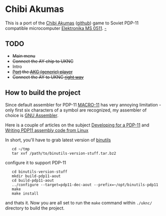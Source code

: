 # Chibi Akumas

This is a port of the [Chibi Akumas](http://www.chibiakumas.com/) ([github](https://github.com/akuyou/chibiakumas)) game to Soviet PDP-11
compatible microcomputer [Elektronika MS 0511](https://en.wikipedia.org/wiki/UKNC).
[-](https://guides.github.com/features/mastering-markdown/)

## TODO
  * ~~Main menu~~
  * ~~Connect the AY chip to UKNC~~
  * Intro
  * ~~[Port](https://github.com/aberranthacker/akg_player) the [AKG (generic)
  player](http://www.julien-nevo.com/arkostracker/index.php/the-akg-generic-player/)~~
  * ~~Connect the AY to UKNC
  [right way](https://github.com/aberranthacker/aberrant_sound_module)~~

## How to build the project
Since default assembler for PDP-11 [MACRO-11](https://en.wikipedia.org/wiki/MACRO-11)
has very annoying limitation - only first six characters of a symbol are recognized,
my assembler of choice is [GNU Assembler](https://sourceware.org/binutils/docs/as/index.html).

Here is a couple of articles on the subject
[Developing for a PDP-11](http://docs.cslabs.clarkson.edu/wiki/Developing_for_a_PDP-11)
and [Writing PDP11 assembly code from Linux](http://ancientbits.blogspot.com/2012/07/)

In short, you'll have to grab latest version of [binutils](http://ftpmirror.gnu.org/binutils/)
```
   cd ~/tmp
   tar xvf /path/to/binutils-version-stuff.tar.bz2
```
configure it to support PDP-11
```
   cd binutils-version-stuff
   mkdir build-pdp11-aout
   cd build-pdp11-aout
   ../configure --target=pdp11-dec-aout --prefix=~/opt/binutils-pdp11
   make
   make install
```
and thats it.
Now you are all set to run the `make` command within `./uknc/` directory to build the project.

